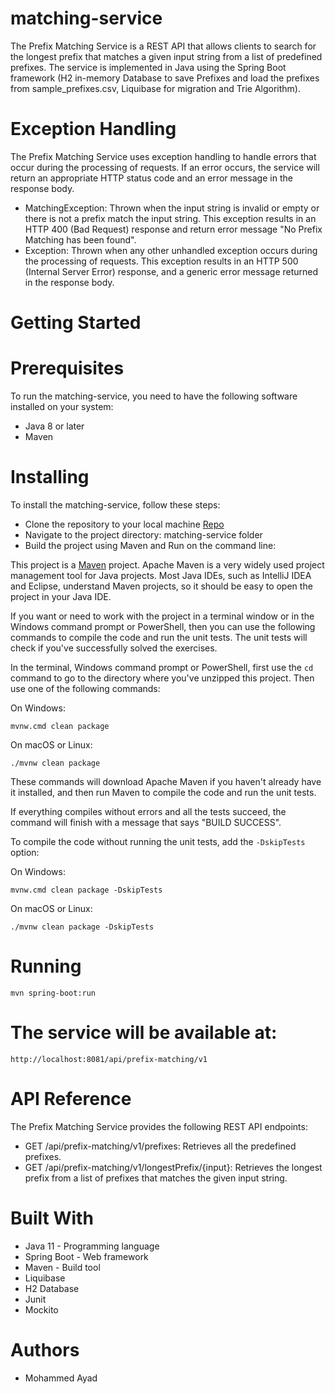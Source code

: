 # matching-service
The Prefix Matching Service is a REST API that allows clients to search for the longest prefix that matches a given input string from a list of predefined prefixes. 
The service is implemented in Java using the Spring Boot framework (H2 in-memory Database to save Prefixes and load the prefixes from sample_prefixes.csv, Liquibase for migration and Trie Algorithm).

# Exception Handling
The Prefix Matching Service uses exception handling to handle errors that occur during the processing of requests. If an error occurs, the service will return an appropriate HTTP status code and an error message in the response body.
* MatchingException: Thrown when the input string is invalid or empty or there is not a prefix match the input string. This exception results in an HTTP 400 (Bad Request) response and return error message "No Prefix Matching has been found".
* Exception: Thrown when any other unhandled exception occurs during the processing of requests. This exception results in an HTTP 500 (Internal Server Error) response, and a generic error message returned in the response body.

# Getting Started
# Prerequisites
To run the matching-service, you need to have the following software installed on your system:

* Java 8 or later
* Maven

# Installing
To install the matching-service, follow these steps:
* Clone the repository to your local machine [Repo](https://github.com/mohammedayad/tech-demos.git)
* Navigate to the project directory: matching-service folder
* Build the project using Maven and Run on the command line:

This project is a [Maven](https://maven.apache.org/) project. Apache Maven is a very widely used project management tool for Java projects. Most Java IDEs, such as IntelliJ
IDEA and Eclipse, understand Maven projects, so it should be easy to open the project in your Java IDE.

If you want or need to work with the project in a terminal window or in the Windows command prompt or PowerShell, then you can use the following commands to compile the code and
run the unit tests. The unit tests will check if you've successfully solved the exercises.

In the terminal, Windows command prompt or PowerShell, first use the `cd` command to go to the directory where you've unzipped this project. Then use one of the following commands:

On Windows:

    mvnw.cmd clean package

On macOS or Linux:

    ./mvnw clean package

These commands will download Apache Maven if you haven't already have it installed, and then run Maven to compile the code and run the unit tests.

If everything compiles without errors and all the tests succeed, the command will finish with a message that says "BUILD SUCCESS".

To compile the code without running the unit tests, add the `-DskipTests` option:

On Windows:

    mvnw.cmd clean package -DskipTests

On macOS or Linux:

    ./mvnw clean package -DskipTests
    
# Running
    mvn spring-boot:run

# The service will be available at:
    http://localhost:8081/api/prefix-matching/v1
    
# API Reference
The Prefix Matching Service provides the following REST API endpoints:
* GET /api/prefix-matching/v1/prefixes: Retrieves all the predefined prefixes.
* GET /api/prefix-matching/v1/longestPrefix/{input}: Retrieves the longest prefix from a list of prefixes that matches the given input string.

# Built With
* Java 11 - Programming language
* Spring Boot - Web framework
* Maven - Build tool
* Liquibase
* H2 Database
* Junit
* Mockito

# Authors
* Mohammed Ayad

